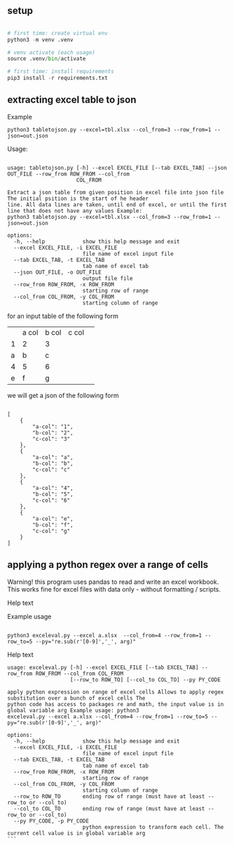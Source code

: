 
## setup

```python

# first time: create virtual env
python3 -m venv .venv

# venv activate (each usage)
source .venv/bin/activate

# first time: install requirements
pip3 install -r requirements.txt
```


## extracting excel table to json

Example 

```code
python3 tabletojson.py --excel=tbl.xlsx --col_from=3 --row_from=1 --json=out.json
```

Usage:

```code

usage: tabletojson.py [-h] --excel EXCEL_FILE [--tab EXCEL_TAB] --json OUT_FILE --row_from ROW_FROM --col_from
                      COL_FROM

Extract a json table from given position in excel file into json file The initial psition is the start of he header
line. All data lines are taken, until end of excel, or until the first line that does not have any values Example:
python3 tabletojson.py --excel=tbl.xlsx --col_from=3 --row_from=1 --json=out.json

options:
  -h, --help            show this help message and exit
  --excel EXCEL_FILE, -i EXCEL_FILE
                        file name of excel input file
  --tab EXCEL_TAB, -t EXCEL_TAB
                        tab name of excel tab
  --json OUT_FILE, -o OUT_FILE
                        output file file
  --row_from ROW_FROM, -x ROW_FROM
                        starting row of range
  --col_from COL_FROM, -y COL_FROM
                        starting column of range
```

for an input table of the following form

<table>
    <th>
        <td>a col</td>
        <td>b col</td>
        <td>c col</td>
    <th>
    <tr>
        <td>1</td>
        <td>2</td>
        <td>3</td>
    </tr>
    <tr>
        <td>a</td>
        <td>b</td>
        <td>c</td>
    </tr>
    <tr>
        <td>4</td>
        <td>5</td>
        <td>6</td>
    </tr>
    <tr>
        <td>e</td>
        <td>f</td>
        <td>g</td>
    </tr>
</table>

we will get a json of the following form

```code

[
    {
        "a-col": "1",
        "b-col": "2",
        "c-col": "3"
    },
    {
        "a-col": "a",
        "b-col": "b",
        "c-col": "c"
    },
    {
        "a-col": "4",
        "b-col": "5",
        "c-col": "6"
    },
    {
        "a-col": "e",
        "b-col": "f",
        "c-col": "g"
    }
]
```

## applying a python regex over a range of cells


Warning! this program uses pandas to read and write an excel workbook. 
This works fine for excel files with data only - without formatting / scripts.

Help text

Example usage

```code

python3 exceleval.py --excel a.xlsx  --col_from=4 --row_from=1 --row_to=5 --py="re.sub(r'[0-9]','_', arg)"
```

Help text 

````code 
usage: exceleval.py [-h] --excel EXCEL_FILE [--tab EXCEL_TAB] --row_from ROW_FROM --col_from COL_FROM
                    [--row_to ROW_TO] [--col_to COL_TO] --py PY_CODE

apply python expression on range of excel cells Allows to apply regex substitution over a bunch of excel cells The
python code has access to packages re and math, the input value is in global variable arg Example usage: python3
exceleval.py --excel a.xlsx --col_from=4 --row_from=1 --row_to=5 --py="re.sub(r'[0-9]','_', arg)"

options:
  -h, --help            show this help message and exit
  --excel EXCEL_FILE, -i EXCEL_FILE
                        file name of excel input file
  --tab EXCEL_TAB, -t EXCEL_TAB
                        tab name of excel tab
  --row_from ROW_FROM, -x ROW_FROM
                        starting row of range
  --col_from COL_FROM, -y COL_FROM
                        starting column of range
  --row_to ROW_TO       ending row of range (must have at least --row_to or --col_to)
  --col_to COL_TO       ending row of range (must have at least --row_to or --col_to)
  --py PY_CODE, -p PY_CODE
                        python expression to transform each cell. The current cell value is in global variable arg
```

